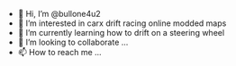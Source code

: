 - 👋 Hi, I’m @bullone4u2
- 👀 I’m interested in carx drift racing online modded maps
- 🌱 I’m currently learning how to drift on a steering wheel
- 💞️ I’m looking to collaborate ...
- 📫 How to reach me ...

<!---
bullone4u2/bullone4u2 is a ✨ special ✨ repository because its `README.md` (this file) appears on your GitHub profile.
You can click the Preview link to take a look at your changes.
--->
